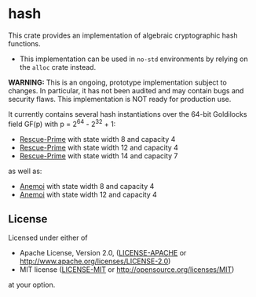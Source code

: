 # hash

This crate provides an implementation of algebraic cryptographic hash functions.

* This implementation can be used in `no-std` environments by relying on the `alloc` crate instead.

**WARNING:** This is an ongoing, prototype implementation subject to changes. In particular, it has not been audited and may contain bugs and security flaws. This implementation is NOT ready for production use.

It currently contains several hash instantiations over the 64-bit Goldilocks field GF(p) with p = 2<sup>64</sup> - 2<sup>32</sup> + 1:

* [Rescue-Prime](https://eprint.iacr.org/2020/1143) with state width 8 and capacity 4
* [Rescue-Prime](https://eprint.iacr.org/2020/1143) with state width 12 and capacity 4
* [Rescue-Prime](https://eprint.iacr.org/2020/1143) with state width 14 and capacity 7

as well as:

* [Anemoi](https://eprint.iacr.org/2022/840) with state width 8 and capacity 4
* [Anemoi](https://eprint.iacr.org/2022/840) with state width 12 and capacity 4

## License

Licensed under either of

* Apache License, Version 2.0, ([LICENSE-APACHE](LICENSE-APACHE) or <http://www.apache.org/licenses/LICENSE-2.0>)
* MIT license ([LICENSE-MIT](LICENSE-MIT) or <http://opensource.org/licenses/MIT>)

at your option.
